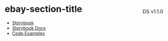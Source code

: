 <h1 style='display: flex; justify-content: space-between; align-items: center;'>
    <span>
        ebay-section-title
    </span>
    <span style='font-weight: normal; font-size: medium; margin-bottom: -15px;'>
        DS v1.1.0
    </span>
</h1>

- [Storybook](https://ebay.github.io/ebayui-core/?path=/story/navigation-disclosure-ebay-section-title)
- [Storybook Docs](https://ebay.github.io/ebayui-core/?path=/docs/navigation-disclosure-ebay-section-title)
- [Code Examples](https://github.com/eBay/ebayui-core/tree/master/src/components/ebay-section-title/examples)
